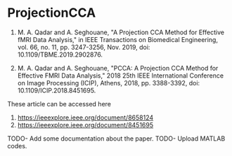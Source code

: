 # ProjectionCCA

1. M. A. Qadar and A. Seghouane, "A Projection CCA Method for Effective fMRI Data Analysis," in IEEE Transactions on Biomedical Engineering, vol. 66, no. 11, pp. 3247-3256, Nov. 2019, doi: 10.1109/TBME.2019.2902876.

2. M. A. Qadar and A. Seghouane, "PCCA: A Projection CCA Method for Effective FMRI Data Analysis," 2018 25th IEEE International Conference on Image Processing (ICIP), Athens, 2018, pp. 3388-3392, doi: 10.1109/ICIP.2018.8451695.



These article can be accessed here

1.  https://ieeexplore.ieee.org/document/8658124
2.  https://ieeexplore.ieee.org/document/8451695

TODO- Add some documentation about the paper.
TODO- Upload MATLAB codes.
